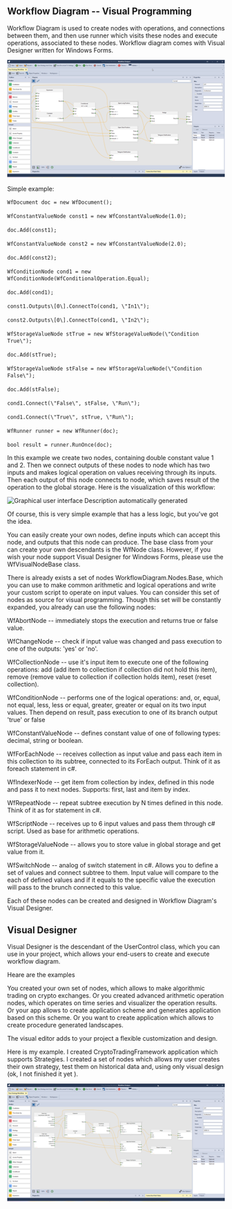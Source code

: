 ## Workflow Diagram -- Visual Programming

Workflow Diagram is used to create nodes with operations, and
connections between them, and then use runner which visits these nodes
and execute operations, associated to these nodes. Workflow diagram
comes with Visual Designer written for Windows Forms.

![](https://github.com/ArsenAbazian/WorkflowDiagram/blob/main/Help/media/image1.png)

Simple example:
```
WfDocument doc = new WfDocument();

WfConstantValueNode const1 = new WfConstantValueNode(1.0);

doc.Add(const1);

WfConstantValueNode const2 = new WfConstantValueNode(2.0);

doc.Add(const2);

WfConditionNode cond1 = new
WfConditionNode(WfConditionalOperation.Equal);

doc.Add(cond1);

const1.Outputs\[0\].ConnectTo(cond1, \"In1\");

const2.Outputs\[0\].ConnectTo(cond1, \"In2\");

WfStorageValueNode stTrue = new WfStorageValueNode(\"Condition True\");

doc.Add(stTrue);

WfStorageValueNode stFalse = new WfStorageValueNode(\"Condition
False\");

doc.Add(stFalse);

cond1.Connect(\"False\", stFalse, \"Run\");

cond1.Connect(\"True\", stTrue, \"Run\");

WfRunner runner = new WfRunner(doc);

bool result = runner.RunOnce(doc);
```
In this example we create two nodes, containing double constant value 1
and 2. Then we connect outputs of these nodes to node which has two
inputs and makes logical operation on values receiving through its
inputs. Then each output of this node connects to node, which saves
result of the operation to the global storage. Here is the visualization
of this workflow:

![Graphical user interface Description automatically
generated](https://github.com/ArsenAbazian/WorkflowDiagram/blob/main/Help/media/image2.png)

Of course, this is very simple example that has a less logic, but you've
got the idea.

You can easily create your own nodes, define inputs which can accept
this node, and outputs that this node can produce. The base class from
your can create your own descendants is the WfNode class. However, if
you wish your node support Visual Designer for Windows Forms, please use
the WfVisualNodeBase class.

There is already exists a set of nodes WorkflowDiagram.Nodes.Base, which
you can use to make common arithmetic and logical operations and write
your custom script to operate on input values. You can consider this set
of nodes as source for visual programming. Though this set will be
constantly expanded, you already can use the following nodes:

WfAbortNode -- immediately stops the execution and returns true or false
value.

WfChangeNode -- check if input value was changed and pass execution to
one of the outputs: 'yes' or 'no'.

WfCollectionNode -- use it's input item to execute one of the following
operations: add (add item to collection if collection did not hold this
item), remove (remove value to collection if collection holds item),
reset (reset collection).

WfConditionNode -- performs one of the logical operations: and, or,
equal, not equal, less, less or equal, greater, greater or equal on its
two input values. Then depend on result, pass execution to one of its
branch output 'true' or false

WfConstantValueNode -- defines constant value of one of following types:
decimal, string or boolean.

WfForEachNode -- receives collection as input value and pass each item
in this collection to its subtree, connected to its ForEach output.
Think of it as foreach statement in c\#.

WfIndexerNode -- get item from collection by index, defined in this node
and pass it to next nodes. Supports: first, last and item by index.

WfRepeatNode -- repeat subtree execution by N times defined in this
node. Think of it as for statement in c\#.

WfScriptNode -- receives up to 6 input values and pass them through c\#
script. Used as base for arithmetic operations.

WfStorageValueNode -- allows you to store value in global storage and
get value from it.

WfSwitchNode -- analog of switch statement in c\#. Allows you to define
a set of values and connect subtree to them. Input value will compare to
the each of defined values and if it equals to the specific value the
execution will pass to the brunch connected to this value.

Each of these nodes can be created and designed in Workflow Diagram's
Visual Designer.

## Visual Designer

Visual Designer is the descendant of the UserControl class, which you
can use in your project, which allows your end-users to create and
execute workflow diagram.

Heare are the examples

You created your own set of nodes, which allows to make algorithmic
trading on crypto exchanges. Or you created advanced arithmetic
operation nodes, which operates on time series and visualizer the
operation results. Or your app allows to create application scheme and
generates application based on this scheme. Or you want to create
application which allows to create procedure generated landscapes.

The visual editor adds to your project a flexible customization and
design.

Here is my example. I created CryptoTradingFramework application which
supports Strategies. I created a set of nodes which allows my user
creates their own strategy, test them on historical data and, using only
visual design (ok, I not finished it yet ). 

![](https://github.com/ArsenAbazian/WorkflowDiagram/blob/main/Help/media/image3.png)
